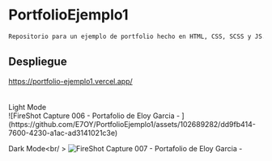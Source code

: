 # PortfolioEjemplo1


```bash
Repositorio para un ejemplo de portfolio hecho en HTML, CSS, SCSS y JS.
```

## Despliegue

<a href="https://portfolio-ejemplo1.vercel.app/">
  https://portfolio-ejemplo1.vercel.app/
</a>
<br/ ><br/ ><br/ >
Light Mode
<br/ >
![FireShot Capture 006 - Portafolio de Eloy Garcia - ](https://github.com/E7OY/PortfolioEjemplo1/assets/102689282/dd9fb414-7600-4230-a1ac-ad3141021c3e)

Dark Mode<br/ >
![FireShot Capture 007 - Portafolio de Eloy Garcia - ](https://github.com/E7OY/PortfolioEjemplo1/assets/102689282/22bef2be-f41f-48ca-b2ac-68772961e1d1)
